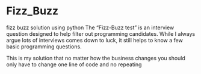 # Fizz_Buzz
fizz buzz solution using python
The “Fizz-Buzz test” is an interview question designed to help filter out programming candidates. 
While I always argue lots of interviews comes down to luck, it still helps to know a few basic programming questions. 

This is my solution that no matter how the business changes you should only have to change one line of code and no repeating 

